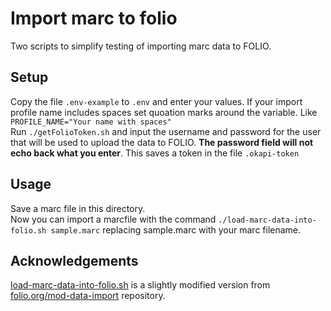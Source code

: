 # Import marc to folio
Two scripts to simplify testing of importing marc data to FOLIO.

## Setup
Copy the file `.env-example` to `.env` and enter your values. If your import profile name includes spaces set quoation marks around the variable. Like `PROFILE_NAME="Your name with spaces"`  
Run `./getFolioToken.sh` and input the username and password for the user that will be used to upload the data to FOLIO. __The password field will not echo back what you enter__. This saves a token in the file `.okapi-token`

## Usage
Save a marc file in this directory.  
Now you can import a marcfile with the command `./load-marc-data-into-folio.sh sample.marc` replacing sample.marc with your marc filename.

## Acknowledgements
[load-marc-data-into-folio.sh](https://github.com/folio-org/mod-data-import/blob/master/scripts/load-marc-data-into-folio.sh) is a slightly modified version from [folio.org/mod-data-import](https://github.com/folio-org/mod-data-import) repository.